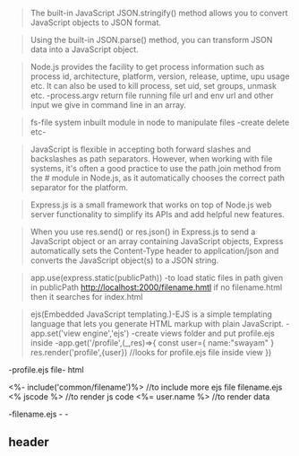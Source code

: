 >The built-in JavaScript JSON.stringify() method allows you to convert JavaScript objects to JSON format.

>Using the built-in JSON.parse() method, you can transform JSON data into a JavaScript object.

>Node.js provides the facility to get process information such as process id, architecture, platform, version, release, uptime, upu usage etc. It can also be used to kill process, set uid, set groups, unmask etc.
-process.argv return file running file url and env url and other input we give in command line in an array.

>fs-file system inbuilt module in node to manipulate files -create delete etc-

>JavaScript is flexible in accepting both forward slashes and backslashes as path separators. However, when working with file systems, it's often a good practice to use the path.join method from the #<path> module in Node.js, as it automatically chooses the correct path separator for the platform.

>Express.js is a small framework that works on top of Node.js web server functionality to simplify its APIs and add helpful new features.

>When you use res.send() or res.json() in Express.js to send a JavaScript object or an array containing JavaScript objects, Express automatically sets the Content-Type header to application/json and converts the JavaScript object(s) to a JSON string.

>app.use(express.static(publicPath)) 
-to load static files in path given in publicPath <http://localhost:2000/filename.hmtl> if no filename.html then it searches for index.html

>ejs(Embedded JavaScript templating.)-EJS is a simple templating language that lets you generate HTML markup with plain JavaScript. 
-app.set('view engine','ejs')
-create views folder and put profile.ejs inside 
-app.get('/profile',(_,res)=>{
    const user={
        name:"swayam"
    }
    res.render('profile',{user}) //looks for profile.ejs file inside view
})

-profile.ejs file-
  html
  <body>
  <%- include('common/filename')%> //to include more ejs file filename.ejs
  <% jscode %> //to render js code
  <%= user.name %> //to render data
  </body>

-filename.ejs -
 -<nav><h1>header</h1></nav>